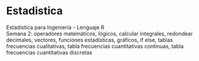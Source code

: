 # Estadistica
Estadística para Ingeniería - Lenguaje R <br/>
Semana 2: operadores matemáticos, lógicos, calcular integrales, redondear decimales, vectores, funciones estadísticas, gráficos, if else, tablas frecuencias cualitativas, tabla frecuencias cuantitativas continuas, tabla frecuencias cuantitativas discretas <br/>
